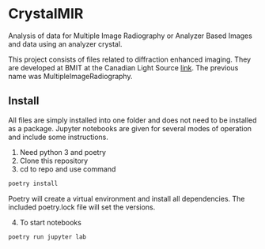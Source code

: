 # CrystalMIR
Analysis of data for Multiple Image Radiography or Analyzer Based Images and data 
using an analyzer crystal.

This project consists of files related to diffraction enhanced imaging. They are
developed at BMIT at the Canadian Light Source [link](http://www.lightsource.ca/). The previous name was 
MultipleImageRadiography. 

## Install

All files are simply installed into one folder and does not need to be installed as a package. 
Jupyter notebooks are given for several modes of operation and include some instructions. 

1. Need python 3 and poetry
2. Clone this repository
3. cd to repo and use command
```sh
poetry install
```
 Poetry will create a virtual environment and install all dependencies. The included poetry.lock file will set the versions. 

4. To start notebooks
```sh
poetry run jupyter lab
```
